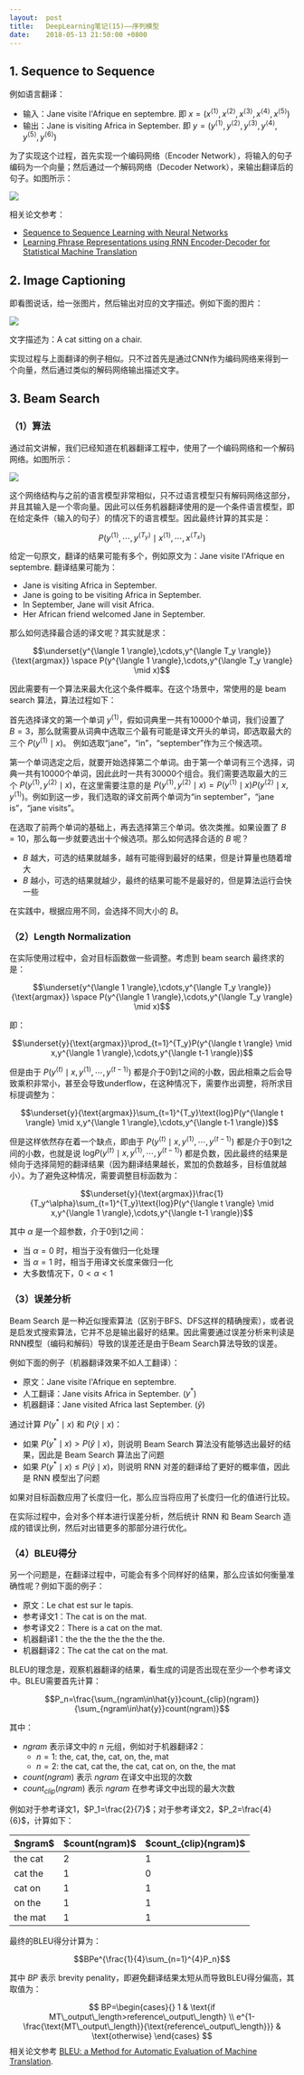 ```yaml
---
layout:  post
title:   DeepLearning笔记(15)——序列模型
date:    2018-05-13 21:50:00 +0800
---
```


## 1. Sequence to Sequence

例如语言翻译：

- 输入：Jane visite l'Afrique en septembre. 即 $x=(x^{\langle 1 \rangle},x^{\langle 2 \rangle},x^{\langle 3 \rangle},x^{\langle 4 \rangle},x^{\langle 5 \rangle})$
- 输出：Jane is visiting Africa in September. 即 $y=(y^{\langle 1 \rangle},y^{\langle 2 \rangle},y^{\langle 3 \rangle},y^{\langle 4 \rangle},y^{\langle 5 \rangle},y^{\langle 6 \rangle})$

为了实现这个过程，首先实现一个编码网络（Encoder Network），将输入的句子编码为一个向量；然后通过一个解码网络（Decoder Network），来输出翻译后的句子。如图所示：

![](./img/2018/05/13/15-1.png)

相关论文参考：

- [Sequence to Sequence Learning with Neural Networks](https://arxiv.org/abs/1409.3215)
- [Learning Phrase Representations using RNN Encoder-Decoder for Statistical Machine Translation](https://arxiv.org/abs/1406.1078)

## 2. Image Captioning

即看图说话，给一张图片，然后输出对应的文字描述。例如下面的图片：

![](./img/2018/05/13/15-2.jpg)

文字描述为：A cat sitting on a chair.

实现过程与上面翻译的例子相似。只不过首先是通过CNN作为编码网络来得到一个向量，然后通过类似的解码网络输出描述文字。

## 3. Beam Search

### （1）算法

通过前文讲解，我们已经知道在机器翻译工程中，使用了一个编码网络和一个解码网络。如图所示：

![](./img/2018/05/13/15-3.png)

这个网络结构与之前的语言模型非常相似，只不过语言模型只有解码网络这部分，并且其输入是一个零向量。因此可以任务机器翻译使用的是一个条件语言模型，即在给定条件（输入的句子）的情况下的语言模型。因此最终计算的其实是：

$$P(y^{\langle 1 \rangle},\cdots,y^{\langle T_y \rangle} \mid x^{\langle 1 \rangle},\cdots,x^{\langle T_x \rangle})$$

给定一句原文，翻译的结果可能有多个，例如原文为：Jane visite l'Afrique en septembre. 翻译结果可能为：

- Jane is visiting Africa in September.
- Jane is going to be visiting Africa in September.
- In September, Jane will visit Africa.
- Her African friend welcomed Jane in September.

那么如何选择最合适的译文呢？其实就是求：

$$\underset{y^{\langle 1 \rangle},\cdots,y^{\langle T_y \rangle}}{\text{argmax}} \space P(y^{\langle 1 \rangle},\cdots,y^{\langle T_y \rangle} \mid x)$$

因此需要有一个算法来最大化这个条件概率。在这个场景中，常使用的是 beam search 算法，算法过程如下：

首先选择译文的第一个单词 $y^{\langle 1 \rangle}$，假如词典里一共有10000个单词，我们设置了 $B=3$，那么就需要从词典中选取三个最有可能是译文开头的单词，即选取最大的三个 $P(y^{\langle 1 \rangle} \mid x)$。 例如选取“jane”，“in”，“september”作为三个候选项。

第一个单词选定之后，就要开始选择第二个单词。由于第一个单词有三个选择，词典一共有10000个单词，因此此时一共有30000个组合。我们需要选取最大的三个 $P(y^{\langle 1 \rangle},y^{\langle 2 \rangle} \mid x)$，在这里需要注意的是 $P(y^{\langle 1 \rangle},y^{\langle 2 \rangle} \mid x)=P(y^{\langle 1 \rangle} \mid x)P(y^{\langle 2 \rangle} \mid x,y^{\langle 1 \rangle})$。例如到这一步，我们选取的译文前两个单词为“in september”，“jane is”，“jane visits”。

在选取了前两个单词的基础上，再去选择第三个单词。依次类推。如果设置了 $B=10$，那么每一步就要选出十个候选项。那么如何选择合适的 $B$ 呢？

- $B$ 越大，可选的结果就越多，越有可能得到最好的结果，但是计算量也随着增大
- $B$ 越小，可选的结果就越少，最终的结果可能不是最好的，但是算法运行会快一些

在实践中，根据应用不同，会选择不同大小的 $B$。

### （2）Length Normalization

在实际使用过程中，会对目标函数做一些调整。考虑到 beam search 最终求的是：

$$\underset{y^{\langle 1 \rangle},\cdots,y^{\langle T_y \rangle}}{\text{argmax}} \space P(y^{\langle 1 \rangle},\cdots,y^{\langle T_y \rangle} \mid x)$$

即：

$$\underset{y}{\text{argmax}}\prod_{t=1}^{T_y}P(y^{\langle t \rangle} \mid x,y^{\langle 1 \rangle},\cdots,y^{\langle t-1 \rangle})$$

但是由于 $P(y^{\langle t \rangle} \mid x,y^{\langle 1 \rangle},\cdots,y^{\langle t-1 \rangle})$ 都是介于0到1之间的小数，因此相乘之后会导致乘积非常小，甚至会导致underflow，在这种情况下，需要作出调整，将所求目标提调整为：

$$\underset{y}{\text{argmax}}\sum_{t=1}^{T_y}\text{log}P(y^{\langle t \rangle} \mid x,y^{\langle 1 \rangle},\cdots,y^{\langle t-1 \rangle})$$

但是这样依然存在着一个缺点，即由于 $P(y^{\langle t \rangle} \mid x,y^{\langle 1 \rangle},\cdots,y^{\langle t-1 \rangle})$ 都是介于0到1之间的小数，也就是说 $\text{log}P(y^{\langle t \rangle} \mid x,y^{\langle 1 \rangle},\cdots,y^{\langle t-1 \rangle})$ 都是负数，因此最终的结果是倾向于选择简短的翻译结果（因为翻译结果越长，累加的负数越多，目标值就越小）。为了避免这种情况，需要调整目标函数为：

$$\underset{y}{\text{argmax}}\frac{1}{T_y^\alpha}\sum_{t=1}^{T_y}\text{log}P(y^{\langle t \rangle} \mid x,y^{\langle 1 \rangle},\cdots,y^{\langle t-1 \rangle})$$

其中 $\alpha$ 是一个超参数，介于0到1之间：

- 当 $\alpha=0$ 时，相当于没有做归一化处理
- 当 $\alpha=1$ 时，相当于用译文长度来做归一化
- 大多数情况下，$0<\alpha<1$

### （3）误差分析

Beam Search 是一种近似搜索算法（区别于BFS、DFS这样的精确搜索），或者说是启发式搜索算法，它并不总是输出最好的结果。因此需要通过误差分析来判读是RNN模型（编码和解码）导致的误差还是由于Beam Search算法导致的误差。

例如下面的例子（机器翻译效果不如人工翻译）：

- 原文：Jane visite l'Afrique en septembre.
- 人工翻译：Jane visits Africa in September. ($y^{*}$)
- 机器翻译：Jane visited Africa last September. ($\hat{y}$)

通过计算 $P(y^{*} \mid x)$ 和 $P(\hat{y} \mid x)$：

- 如果 $P(y^{*} \mid x)>P(\hat{y} \mid x)$，则说明 Beam Search 算法没有能够选出最好的结果，因此是 Beam Search 算法出了问题
- 如果 $P(y^{*} \mid x) \leq P(\hat{y} \mid x)$，则说明 RNN 对差的翻译给了更好的概率值，因此是 RNN 模型出了问题

如果对目标函数应用了长度归一化，那么应当将应用了长度归一化的值进行比较。

在实际过程中，会对多个样本进行误差分析，然后统计 RNN 和 Beam Search 造成的错误比例，然后对出错更多的那部分进行优化。

### （4）BLEU得分

另一个问题是，在翻译过程中，可能会有多个同样好的结果，那么应该如何衡量准确性呢？例如下面的例子：

- 原文：Le chat est sur le tapis.
- 参考译文1：The cat is on the mat.
- 参考译文2：There is a cat on the mat.
- 机器翻译1：the the the the the the the.
- 机器翻译2：The cat the cat on the mat.

BLEU的理念是，观察机器翻译的结果，看生成的词是否出现在至少一个参考译文中。BLEU需要首先计算：

$$P_n=\frac{\sum_{ngram\in\hat{y}}count_{clip}(ngram)}{\sum_{ngram\in\hat{y}}count(ngram)}$$

其中：

- $ngram$ 表示译文中的 $n$ 元组，例如对于机器翻译2：
    - $n=1$: the, cat, the, cat, on, the, mat
    - $n=2$: the cat, cat the, the cat, cat on, on the, the mat
- $count(ngram)$ 表示 $ngram$ 在译文中出现的次数
- $count_{clip}(ngram)$ 表示 $ngram$ 在参考译文中出现的最大次数

例如对于参考译文1，$P_1=\frac{2}{7}$；对于参考译文2，$P_2=\frac{4}{6}$，计算如下：

<table>
	<thead>
		<tr>
			<th>$ngram$</th>
			<th>$count(ngram)$</th>
			<th>$count_{clip}(ngram)$</th>
		</tr>
	</thead>
	<tbody>
		<tr>
			<td>the cat</td>
			<td>2</td>
			<td>1</td>
		</tr>
		<tr>
			<td>cat the</td>
			<td>1</td>
			<td>0</td>
		</tr>
		<tr>
			<td>cat on</td>
			<td>1</td>
			<td>1</td>
		</tr>
		<tr>
			<td>on the</td>
			<td>1</td>
			<td>1</td>
		</tr>
		<tr>
			<td>the mat</td>
			<td>1</td>
			<td>1</td>
		</tr>
	</tbody>
</table>

最终的BLEU得分计算为：

$$BPe^{\frac{1}{4}\sum_{n=1}^{4}P_n}$$

其中 $BP$ 表示 brevity penality，即避免翻译结果太短从而导致BLEU得分偏高，其取值为：

$$
BP=\begin{cases}{}
1 & \text{if MT\_output\_length>reference\_output\_length} \\
e^{1-\frac{\text{MT\_output\_length}}{\text{reference\_output\_length}}} & \text{otherwise}
\end{cases}
$$
相关论文参考 [BLEU: a Method for Automatic Evaluation of Machine Translation](https://www.aclweb.org/anthology/P02-1040.pdf).
